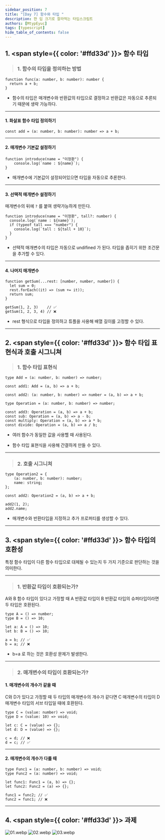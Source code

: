 ```yaml
---
sidebar_position: 7
title: "[Day 7] 함수와 타입 "
description: 한 입 크기로 잘라먹는 타입스크립트
authors: [MtypEyuc]
tags: [typescript]
hide_table_of_contents: false
---
```


## 1. <span style={{ color: '#ffd33d' }}> 함수 타입 </span>
>### 1. 함수의 타입을 정의하는 방법

```tsx
function func(a: number, b: number): number {
  return a + b;
}
```
- 함수의 타입은 매개변수와 반환값의 타입으로 결정하고 반환값은 자동으로 추론되기 때문에 생략 가능하다.

---

#### 1. 화살표 함수 타입 정의하기
```tsx
const add = (a: number, b: number): number => a + b;
```
---
#### 2.  매개변수 기본값 설정하기

```tsx
function introduce(name = "이정환") {
	console.log(`name : ${name}`);
}
```
- 매개변수에 기본값이 설정되어있으면 타입을 자동으로 추론한다.

---
#### 3. 선택적 매개변수 설정하기
매개변수의 뒤에 `?` 를 붙여 생략가능하게 만든다. 
```tsx
function introduce(name = "이정환", tall?: number) {
  console.log(`name : ${name}`);
  if (typeof tall === "number") {
    console.log(`tall : ${tall + 10}`);
  }
}
```
- 선택적 매개변수의 타입은 자동으로 undifined 가 된다. 타입을 좁히기 위한 조건문을 추가할 수 있다.

----
#### 4. 나머지 매개변수

```tsx
function getSum(...rest: [number, number, number]) {
  let sum = 0;
  rest.forEach((it) => (sum += it));
  return sum;
}

getSum(1, 2, 3)    // ✅
getSum(1, 2, 3, 4) // ❌
```
- rest 형식으로 타입을 정의하고 튜플을 사용해 배열 길이를 고정할 수 있다.
---
## 2. <span style={{ color: '#ffd33d' }}> 함수 타입 표현식과 호출 시그니쳐 </span>
>### 1. 함수 타입 표현식
```tsx
type Add = (a: number, b: number) => number;

const add1: Add = (a, b) => a + b;

const add2: (a: number, b: number) => number = (a, b) => a + b;

type Operation = (a: number, b: number) => number;

const add3: Operation = (a, b) => a + b;
const sub: Operation = (a, b) => a - b;
const multiply: Operation = (a, b) => a * b;
const divide: Operation = (a, b) => a / b;
```
- 여러 함수가 동일한 값을 사용핼 때 사용된다.


- 함수 타입 표현식을 사용해 간결하게 만들 수 있다.

---
>### 2. 호출 시그니쳐
```tsx
type Operation2 = {
    (a: number, b: number): number;
    name: string;
};

const add2: Operation2 = (a, b) => a + b;

add2(1, 2);
add2.name;
```
- 매개변수와 반환타입을 지정하고 추가 프로퍼티를 생성할 수 있다.

---
## 3. <span style={{ color: '#ffd33d' }}> 함수 타입의 호환성 </span>
특정 함수 타입이 다른 함수 타입으로 대체될 수 있는지 두 가지 기준으로 판단하는 것을 의미한다.

---
>### 1. 반환값 타입이 호환되는가?
A와 B 함수 타입이 있다고 가정할 때 A 반환값 타입이 B 반환값 타입의 슈퍼타입이라면 두 타입은 호환된다.
```tsx
type A = () => number;
type B = () => 10;

let a: A = () => 10;
let b: B = () => 10;

a = b; // ✅
b = a; // ❌
```
- b=a 로 하는 것은 호환성 문제가 발생한다.

---
>### 2. 매개변수의 타입이 호환되는가?
#### 1.  매개변수의 개수가 같을 때
C와 D가 있다고 가정할 때 두 타입의 매개변수의 개수가 같다면 C 매개변수의 타입이 D 매개변수 타입의 서브 타입일 때에 호환된다.
```tsx
type C = (value: number) => void;
type D = (value: 10) => void;

let c: C = (value) => {};
let d: D = (value) => {};

c = d; // ❌
d = c; // ✅
```
----
#### 2.  매개변수의 개수가 다를 때
```tsx
type Func1 = (a: number, b: number) => void;
type Func2 = (a: number) => void;

let func1: Func1 = (a, b) => {};
let func2: Func2 = (a) => {};

func1 = func2; // ✅
func2 = func1; // ❌
```
----
## 4. <span style={{ color: '#ffd33d' }}> 과제 </span>
![01.webp](../../../static/img/한%20입%20크기로%20잘라먹는%20타입스크립트/07/01.webp)
![02.webp](../../../static/img/한%20입%20크기로%20잘라먹는%20타입스크립트/07/02.webp)
![03.webp](../../../static/img/한%20입%20크기로%20잘라먹는%20타입스크립트/07/03.webp)